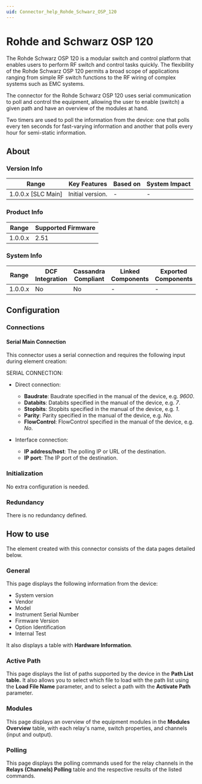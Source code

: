 ```yaml
---
uid: Connector_help_Rohde_Schwarz_OSP_120
---
```


# Rohde and Schwarz OSP 120

The Rohde Schwarz OSP 120 is a modular switch and control platform that enables users to perform RF switch and control tasks quickly. The flexibility of the Rohde Schwarz OSP 120 permits a broad scope of applications ranging from simple RF switch functions to the RF wiring of complex systems such as EMC systems.

The connector for the Rohde Schwarz OSP 120 uses serial communication to poll and control the equipment, allowing the user to enable (switch) a given path and have an overview of the modules at hand.

Two timers are used to poll the information from the device: one that polls every ten seconds for fast-varying information and another that polls every hour for semi-static information.

## About

### Version Info

| Range                | Key Features     | Based on     | System Impact     |
|----------------------|------------------|--------------|-------------------|
| 1.0.0.x [SLC Main]   | Initial version. | -            | -                 |

### Product Info

| Range     | Supported Firmware     |
|-----------|------------------------|
| 1.0.0.x   | 2.51                   |

### System Info

| Range     | DCF Integration     | Cassandra Compliant     | Linked Components     | Exported Components     |
|-----------|---------------------|-------------------------|-----------------------|-------------------------|
| 1.0.0.x   | No                  | No                      | -                     | -                       |

## Configuration

### Connections

#### Serial Main Connection

This connector uses a serial connection and requires the following input during element creation:

SERIAL CONNECTION:

- Direct connection:

  - **Baudrate**: Baudrate specified in the manual of the device, e.g. *9600*.
  - **Databits**: Databits specified in the manual of the device, e.g. *7*.
  - **Stopbits**: Stopbits specified in the manual of the device, e.g. *1*.
  - **Parity**: Parity specified in the manual of the device, e.g. *No.*
  - **FlowControl**: FlowControl specified in the manual of the device, e.g. *No*.

- Interface connection:

  - **IP address/host**: The polling IP or URL of the destination.
  - **IP port**: The IP port of the destination.

### Initialization

No extra configuration is needed.

### Redundancy

There is no redundancy defined.

## How to use

The element created with this connector consists of the data pages detailed below.

### General

This page displays the following information from the device:

- System version
- Vendor
- Model
- Instrument Serial Number
- Firmware Version
- Option Identification
- Internal Test

It also displays a table with **Hardware Information**.

### Active Path

This page displays the list of paths supported by the device in the **Path List table.** It also allows you to select which file to load with the path list using the **Load File Name** parameter, and to select a path with the **Activate Path** parameter.

### Modules

This page displays an overview of the equipment modules in the **Modules Overview** table, with each relay's name, switch properties, and channels (input and output).

### Polling

This page displays the polling commands used for the relay channels in the **Relays (Channels) Polling** table and the respective results of the listed commands.
